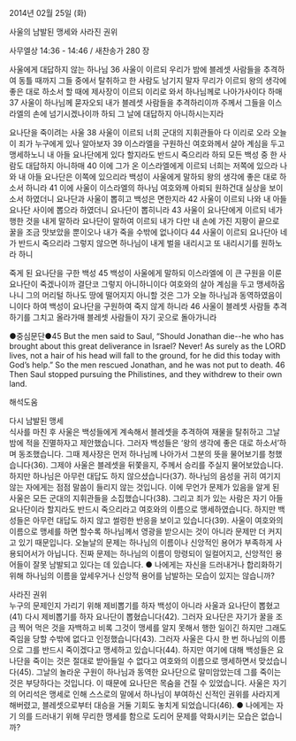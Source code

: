 2014년 02월 25일 (화)

사울의 남발된 맹세와 사라진 권위



사무엘상 14:36 - 14:46 / 새찬송가 280 장


사울에게 대답하지 않는 하나님
36 사울이 이르되 우리가 밤에 블레셋 사람들을 추격하여 동틀 때까지 그들 중에서 탈취하고 한 사람도 남기지 말자 무리가 이르되 왕의 생각에 좋은 대로 하소서 할 때에 제사장이 이르되 이리로 와서 하나님께로 나아가사이다 하매 37 사울이 하나님께 묻자오되 내가 블레셋 사람들을 추격하리이까 주께서 그들을 이스라엘의 손에 넘기시겠나이까 하되 그 날에 대답하지 아니하시는지라

요나단을 죽이려는 사울
38 사울이 이르되 너희 군대의 지휘관들아 다 이리로 오라 오늘 이 죄가 누구에게 있나 알아보자 39 이스라엘을 구원하신 여호와께서 살아 계심을 두고 맹세하노니 내 아들 요나단에게 있다 할지라도 반드시 죽으리라 하되 모든 백성 중 한 사람도 대답하지 아니하매 40 이에 그가 온 이스라엘에게 이르되 너희는 저쪽에 있으라 나와 내 아들 요나단은 이쪽에 있으리라 백성이 사울에게 말하되 왕의 생각에 좋은 대로 하소서 하니라 41 이에 사울이 이스라엘의 하나님 여호와께 아뢰되 원하건대 실상을 보이소서 하였더니 요나단과 사울이 뽑히고 백성은 면한지라 42 사울이 이르되 나와 내 아들 요나단 사이에 뽑으라 하였더니 요나단이 뽑히니라 43 사울이 요나단에게 이르되 네가 행한 것을 내게 말하라 요나단이 말하여 이르되 내가 다만 내 손에 가진 지팡이 끝으로 꿀을 조금 맛보았을 뿐이오나 내가 죽을 수밖에 없나이다 44 사울이 이르되 요나단아 네가 반드시 죽으리라 그렇지 않으면 하나님이 내게 벌을 내리시고 또 내리시기를 원하노라 하니

죽게 된 요나단을 구한 백성
45 백성이 사울에게 말하되 이스라엘에 이 큰 구원을 이룬 요나단이 죽겠나이까 결단코 그렇지 아니하니이다 여호와의 살아 계심을 두고 맹세하옵나니 그의 머리털 하나도 땅에 떨어지지 아니할 것은 그가 오늘 하나님과 동역하였음이니이다 하여 백성이 요나단을 구원하여 죽지 않게 하니라 46 사울이 블레셋 사람들 추격하기를 그치고 올라가매 블레셋 사람들이 자기 곳으로 돌아가니라



●중심문단●45 But the men said to Saul, “Should Jonathan die--he who has brought about this great deliverance in Israel? Never! As surely as the LORD lives, not a hair of his head will fall to the ground, for he did this today with God’s help.” So the men rescued Jonathan, and he was not put to death. 46 Then Saul stopped pursuing the Philistines, and they withdrew to their own land.

해석도움





다시 남발된 맹세  
식사를 마친 후 사울은 백성들에게 계속해서 블레셋을 추격하여 재물을 탈취하고 그날 밤에 적을 진멸하자고 제안했습니다. 그러자 백성들은 ‘왕의 생각에 좋은 대로 하소서’하며 동조했습니다. 그때 제사장은 먼저 하나님께 나아가서 그분의 뜻을 물어보기를 청했습니다(36). 그제야 사울은 블레셋을 뒤쫓을지, 주께서 승리를 주실지 물어보았습니다. 하지만 하나님은 아무런 대답도 하지 않으셨습니다(37). 하나님의 음성을 귀히 여기지 않는 자에게는 점점 말씀이 들리지 않는 것입니다. 이에 무언가 문제가 있음을 알게 된 사울은 모든 군대의 지휘관들을 소집했습니다(38). 그리고 죄가 있는 사람은 자기 아들 요나단이라 할지라도 반드시 죽으리라고 여호와의 이름으로 맹세하였습니다. 하지만 백성들은 아무런 대답도 하지 않고 썰렁한 반응을 보이고 있습니다(39). 사울이 여호와의 이름으로 맹세를 하면 할수록 하나님께서 영광을 받으시는 것이 아니라 문제만 더 커지고 있기 때문입니다. 오늘날의 문제는 하나님의 이름이나 신앙적인 용어가 부족하게 사용되어서가 아닙니다. 진짜 문제는 하나님의 이름이 망령되이 일컬어지고, 신앙적인 용어들이 잘못 남발되고 있다는 데 있습니다. 
● 나에게는 자신을 드러내거나 합리화하기 위해 하나님의 이름을 앞세우거나 신앙적 용어를 남발하는 모습이 있지는 않습니까?

사라진 권위  
누구의 문제인지 가리기 위해 제비뽑기를 하자 백성이 아니라 사울과 요나단이 뽑혔고(41) 다시 제비뽑기를 하자 요나단이 뽑혔습니다(42). 그러자 요나단은 자기가 꿀을 조금 찍어 먹은 것을 자백하고 비록 그것이 맹세를 알지 못해서 행한 일이긴 하지만 그래도 죽임을 당할 수밖에 없다고 인정했습니다(43). 그러자 사울은 다시 한 번 하나님의 이름으로 그를 반드시 죽이겠다고 맹세하고 있습니다(44). 하지만 여기에 대해 백성들은 요나단을 죽이는 것은 절대로 받아들일 수 없다고 여호와의 이름으로 맹세하면서 맞섰습니다(45). 그날의 놀라운 구원이 하나님과 동역한 요나단으로 말미암았는데 그를 죽이는 것은 부당하다는 것입니다. 이 때문에 요나단은 목숨을 건질 수 있었습니다. 사울은 자기의 어리석은 맹세로 인해 스스로의 말에서 하나님이 부여하신 신적인 권위를 사라지게 해버렸고, 블레셋으로부터 대승을 거둘 기회도 놓치게 되었습니다(46). 
● 나에게는 자기 의를 드러내기 위해 무리한 맹세를 함으로 도리어 문제를 악화시키는 모습은 없습니까?
